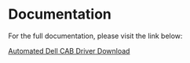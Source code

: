# Documentation

For the full documentation, please visit the link below:

[Automated Dell CAB Driver Download](https://blog.wuibaille.fr/2023/06/telechargement-des-drivers-cab-dell/)

